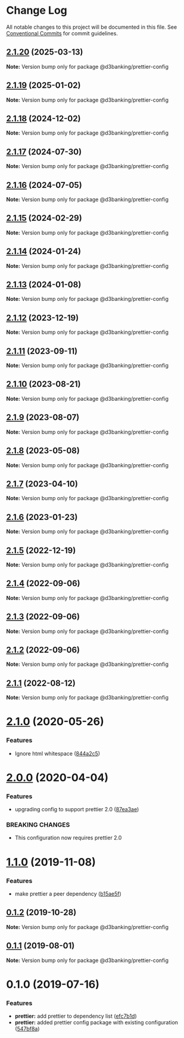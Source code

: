 # Change Log

All notable changes to this project will be documented in this file.
See [Conventional Commits](https://conventionalcommits.org) for commit guidelines.

## [2.1.20](https://github.com/LodoSoftware/javascript-style-guide/compare/@d3banking/prettier-config@2.1.19...@d3banking/prettier-config@2.1.20) (2025-03-13)

**Note:** Version bump only for package @d3banking/prettier-config

## [2.1.19](https://github.com/LodoSoftware/javascript-style-guide/compare/@d3banking/prettier-config@2.1.18...@d3banking/prettier-config@2.1.19) (2025-01-02)

**Note:** Version bump only for package @d3banking/prettier-config

## [2.1.18](https://github.com/LodoSoftware/javascript-style-guide/compare/@d3banking/prettier-config@2.1.17...@d3banking/prettier-config@2.1.18) (2024-12-02)

**Note:** Version bump only for package @d3banking/prettier-config

## [2.1.17](https://github.com/LodoSoftware/javascript-style-guide/compare/@d3banking/prettier-config@2.1.16...@d3banking/prettier-config@2.1.17) (2024-07-30)

**Note:** Version bump only for package @d3banking/prettier-config

## [2.1.16](https://github.com/LodoSoftware/javascript-style-guide/compare/@d3banking/prettier-config@2.1.15...@d3banking/prettier-config@2.1.16) (2024-07-05)

**Note:** Version bump only for package @d3banking/prettier-config

## [2.1.15](https://github.com/LodoSoftware/javascript-style-guide/compare/@d3banking/prettier-config@2.1.14...@d3banking/prettier-config@2.1.15) (2024-02-29)

**Note:** Version bump only for package @d3banking/prettier-config

## [2.1.14](https://github.com/LodoSoftware/javascript-style-guide/compare/@d3banking/prettier-config@2.1.13...@d3banking/prettier-config@2.1.14) (2024-01-24)

**Note:** Version bump only for package @d3banking/prettier-config

## [2.1.13](https://github.com/LodoSoftware/javascript-style-guide/compare/@d3banking/prettier-config@2.1.12...@d3banking/prettier-config@2.1.13) (2024-01-08)

**Note:** Version bump only for package @d3banking/prettier-config

## [2.1.12](https://github.com/LodoSoftware/javascript-style-guide/compare/@d3banking/prettier-config@2.1.11...@d3banking/prettier-config@2.1.12) (2023-12-19)

**Note:** Version bump only for package @d3banking/prettier-config

## [2.1.11](https://github.com/LodoSoftware/javascript-style-guide/compare/@d3banking/prettier-config@2.1.10...@d3banking/prettier-config@2.1.11) (2023-09-11)

**Note:** Version bump only for package @d3banking/prettier-config

## [2.1.10](https://github.com/LodoSoftware/javascript-style-guide/compare/@d3banking/prettier-config@2.1.9...@d3banking/prettier-config@2.1.10) (2023-08-21)

**Note:** Version bump only for package @d3banking/prettier-config

## [2.1.9](https://github.com/LodoSoftware/javascript-style-guide/compare/@d3banking/prettier-config@2.1.8...@d3banking/prettier-config@2.1.9) (2023-08-07)

**Note:** Version bump only for package @d3banking/prettier-config

## [2.1.8](https://github.com/LodoSoftware/javascript-style-guide/compare/@d3banking/prettier-config@2.1.7...@d3banking/prettier-config@2.1.8) (2023-05-08)

**Note:** Version bump only for package @d3banking/prettier-config

## [2.1.7](https://github.com/LodoSoftware/javascript-style-guide/compare/@d3banking/prettier-config@2.1.6...@d3banking/prettier-config@2.1.7) (2023-04-10)

**Note:** Version bump only for package @d3banking/prettier-config

## [2.1.6](https://github.com/LodoSoftware/javascript-style-guide/compare/@d3banking/prettier-config@2.1.5...@d3banking/prettier-config@2.1.6) (2023-01-23)

**Note:** Version bump only for package @d3banking/prettier-config

## [2.1.5](https://github.com/LodoSoftware/javascript-style-guide/compare/@d3banking/prettier-config@2.1.4...@d3banking/prettier-config@2.1.5) (2022-12-19)

**Note:** Version bump only for package @d3banking/prettier-config

## [2.1.4](https://github.com/LodoSoftware/javascript-style-guide/compare/@d3banking/prettier-config@2.1.0...@d3banking/prettier-config@2.1.4) (2022-09-06)

**Note:** Version bump only for package @d3banking/prettier-config

## [2.1.3](https://github.com/LodoSoftware/javascript-style-guide/compare/@d3banking/prettier-config@2.1.1...@d3banking/prettier-config@2.1.3) (2022-09-06)

**Note:** Version bump only for package @d3banking/prettier-config

## [2.1.2](https://github.com/LodoSoftware/javascript-style-guide/compare/@d3banking/prettier-config@2.1.0...@d3banking/prettier-config@2.1.2) (2022-09-06)

**Note:** Version bump only for package @d3banking/prettier-config

## [2.1.1](https://github.com/LodoSoftware/javascript-style-guide/compare/@d3banking/prettier-config@2.1.0...@d3banking/prettier-config@2.1.1) (2022-08-12)

**Note:** Version bump only for package @d3banking/prettier-config

# [2.1.0](https://github.com/LodoSoftware/javascript-style-guide/compare/@d3banking/prettier-config@2.0.0...@d3banking/prettier-config@2.1.0) (2020-05-26)

### Features

- Ignore html whitespace ([844a2c5](https://github.com/LodoSoftware/javascript-style-guide/commit/844a2c5))

# [2.0.0](https://github.com/LodoSoftware/javascript-style-guide/compare/@d3banking/prettier-config@1.1.0...@d3banking/prettier-config@2.0.0) (2020-04-04)

### Features

- upgrading config to support prettier 2.0 ([87ea3ae](https://github.com/LodoSoftware/javascript-style-guide/commit/87ea3ae))

### BREAKING CHANGES

- This configuration now requires prettier 2.0

# [1.1.0](https://github.com/LodoSoftware/javascript-style-guide/compare/@d3banking/prettier-config@0.1.2...@d3banking/prettier-config@1.1.0) (2019-11-08)

### Features

- make prettier a peer dependency ([b15ae5f](https://github.com/LodoSoftware/javascript-style-guide/commit/b15ae5f))

## [0.1.2](https://github.com/LodoSoftware/javascript-style-guide/compare/@d3banking/prettier-config@0.1.1...@d3banking/prettier-config@0.1.2) (2019-10-28)

**Note:** Version bump only for package @d3banking/prettier-config

## [0.1.1](https://github.com/LodoSoftware/javascript-style-guide/compare/@d3banking/prettier-config@0.1.0...@d3banking/prettier-config@0.1.1) (2019-08-01)

**Note:** Version bump only for package @d3banking/prettier-config

# 0.1.0 (2019-07-16)

### Features

- **prettier:** add prettier to dependency list ([efc7b1d](https://github.com/LodoSoftware/javascript-style-guide/commit/efc7b1d))
- **prettier:** added prettier config package with existing configuration ([547bf8a](https://github.com/LodoSoftware/javascript-style-guide/commit/547bf8a))
